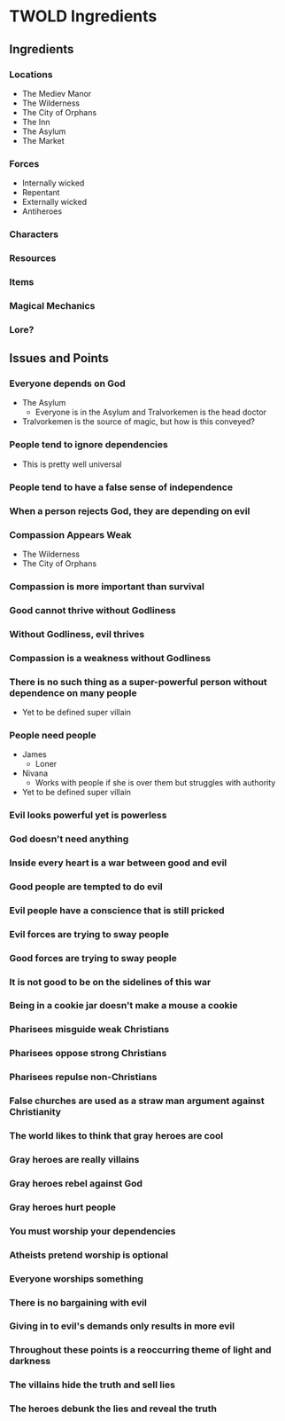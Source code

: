 # TWOLD Ingredients

## Ingredients

### Locations

* The Mediev Manor
* The Wilderness
* The City of Orphans
* The Inn
* The Asylum
* The Market

### Forces

* Internally wicked
* Repentant
* Externally wicked
* Antiheroes

### Characters

### Resources

### Items

### Magical Mechanics

### Lore?

## Issues and Points

### Everyone depends on God

* The Asylum
  * Everyone is in the Asylum and Tralvorkemen is the head doctor
* Tralvorkemen is the source of magic, but how is this conveyed?

### People tend to ignore dependencies

* This is pretty well universal

### People tend to have a false sense of independence
### When a person rejects God, they are depending on evil

### Compassion Appears Weak

* The Wilderness
* The City of Orphans

### Compassion is more important than survival
### Good cannot thrive without Godliness
### Without Godliness, evil thrives
### Compassion is a weakness without Godliness
### There is no such thing as a super-powerful person without dependence on many people

* Yet to be defined super villain

### People need people

* James
  * Loner
* Nivana
  * Works with people if she is over them but struggles with authority
* Yet to be defined super villain

### Evil looks powerful yet is powerless
### God doesn't need anything
### Inside every heart is a war between good and evil
### Good people are tempted to do evil
### Evil people have a conscience that is still pricked
### Evil forces are trying to sway people
### Good forces are trying to sway people
### It is not good to be on the sidelines of this war
### Being in a cookie jar doesn't make a mouse a cookie
### Pharisees misguide weak Christians
### Pharisees oppose strong Christians
### Pharisees repulse non-Christians
### False churches are used as a straw man argument against Christianity
### The world likes to think that gray heroes are cool
### Gray heroes are really villains
### Gray heroes rebel against God
### Gray heroes hurt people
### You must worship your dependencies
### Atheists pretend worship is optional
### Everyone worships something
### There is no bargaining with evil
### Giving in to evil's demands only results in more evil
### Throughout these points is a reoccurring theme of light and darkness
### The villains hide the truth and sell lies
### The heroes debunk the lies and reveal the truth
